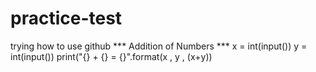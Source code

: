 # practice-test
trying how to use github
*** Addition of Numbers ***
x = int(input())
y = int(input())
print("{} + {} = {}".format(x , y , (x+y))
